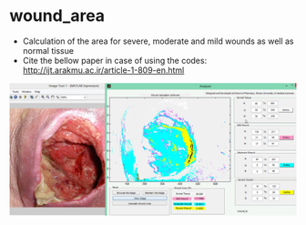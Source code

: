 # wound_area
- Calculation of the area for severe, moderate and mild wounds as well as normal tissue
- Cite the bellow paper in case of using the codes:
http://ijt.arakmu.ac.ir/article-1-809-en.html

<img src="https://github.com/amir1715/wound_area/blob/main/wound.jpg" width="800">
